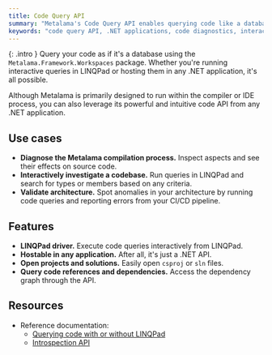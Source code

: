 ```yaml
---
title: Code Query API
summary: "Metalama's Code Query API enables querying code like a database, facilitating diagnostics, interactive investigations, and architecture validation in .NET applications."
keywords: "code query API, .NET applications, code diagnostics, interactive investigations, architecture validation, Metalama, LINQPad, codebase investigation, CI/CD pipeline, dependency graph"
---
```


{: .intro }
Query your code as if it's a database using the `Metalama.Framework.Workspaces` package. Whether you're running interactive queries in LINQPad or hosting them in any .NET application, it's all possible.

Although Metalama is primarily designed to run within the compiler or IDE process, you can also leverage its powerful and intuitive code API from any .NET application.

## Use cases

- **Diagnose the Metalama compilation process.** Inspect aspects and see their effects on source code.
- **Interactively investigate a codebase.** Run queries in LINQPad and search for types or members based on any criteria.
- **Validate architecture.** Spot anomalies in your architecture by running code queries and reporting errors from your CI/CD pipeline.

## Features

- **LINQPad driver.** Execute code queries interactively from LINQPad.
- **Hostable in any application.** After all, it's just a .NET API.
- **Open projects and solutions.** Easily open `csproj` or `sln` files.
- **Query code references and dependencies.** Access the dependency graph through the API.

## Resources

* Reference documentation:
  - [Querying code with or without LINQPad](https://doc.metalama.net/conceptual/introspection/linqpad)
  - [Introspection API](https://doc.metalama.net/api/introspection-api)

